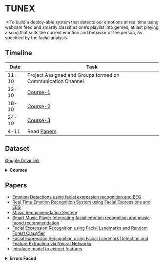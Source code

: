 # TUNEX

⇥To build a deploy-able system that detects our emotions at real time using webcam feed and smartly classifies one’s playlist into genres, at last playing a song that suits the current emotion and behavior of the person, as specified by the facial analysis.

## Timeline

| Date | Task |
|---|---|
|11-10| Project Assigned and Groups formed on Communication Channel |
| 12-10| [Course-1](#courses) |
| 18-10| [Course-2](#courses) |
| 24-10| [Course-3](#courses) |
| 4-11 | Read [Papers](#papers)|

## Dataset 
[Google Drive link](https://drive.google.com/file/d/1U1F9L56AX-Vnk0EG4FZWowh9WEIBH_M4/view?usp=sharing)

<details>
<summary><b> Courses</b></summary>

- Course 1 - [Neural Networks and Deep learning](https://www.coursera.org/learn/neural-networks-deep-learning?specialization=deep-learning)
- Course 2 - [Improving Deep Neural Networks](https://www.coursera.org/learn/deep-neural-network?specialization=deep-learning)
- Course 3 - [Convolutional Neural Networks](https://www.coursera.org/learn/convolutional-neural-networks?specialization=deep-learning)
</details>


## Papers

- [Emotion Detections using facial expression recognition and EEG](https://ieeexplore.ieee.org/document/7753378)
- [Real Time Emotion Recognition System using Facial Expressions and EEG](https://www.sciencedirect.com/science/article/pii/S235291482030201X)
- [Music Recommendation System](b2b.musicovery.com)
- [Smart Music Player Integrating facial emotion recognition and music mood recommendation](https://ieeexplore.ieee.org/abstract/document/8299738)
- [Facial Expression Recognition using Facial Landmarks and Random Forest Classifier](https://www.researchgate.net/publication/325674764_Facial_Expression_Recognition_Using_Facial_Landmarks_and_Random_Forest_Classifier)
- [Facial Expression Recognition using Facial Landmark Detection and Feature Extraction via Neural Networks](https://arxiv.org/pdf/1812.04510.pdf)
- [Intraface model to extract features](https://www.ri.cmu.edu/pub_files/2015/5/intraface_final.pdf)



<details>
<summary><b> Errors Faced</b></summary>

1. In HaarCascade to detect face, we have to import a xml file which is already present in OpenCV, but when I was doing
```python
face_cascade = cv2.CascadeClassifier('haarcascade_frontalface_default.xml')
#The above xml file was not detected
#maybe because it was not stored in bin of OpenCV as I had installed opencv in miniconda environment

```
   To overcome it, I did [this](https://github.com/arjunparmar/TUNEX/blob/main/Himanshu/faceDet.py#L4)  

2. Installing DLib without Pycharm environment:
   using
   ```bash
   pip install dlib
   ```
   give errors because several other packages are required before using this command. To know more refer [this](https://www.pyimagesearch.com/2017/03/27/how-to-install-dlib/?fbclid=IwAR1h_ZFwcqXMdE8zGgrVYcgwH1RntRNe0_Nw1dsJw6K7chn7sZ6aDTUhskQ)
   


3.  While arranging the files in the KDEF dataset, You may encounter a key error on Images 'AF31V.JPG' and 'AM31H.JPG'. The reason for the same is we have seven emotions that are thoroughly documented these two images or least their names do not qualify to our expectations and hence can be removed prior to running this [script](https://github.com/arjunparmar/TUNEX/blob/main/Gaurav/arranging_data.py) or [this](https://github.com/arjunparmar/TUNEX/blob/main/Gaurav/reading_data.py).

4. [Visualizing Data in Terminal](https://hackernoon.com/visualizing-data-in-terminal-using-lehar-7cfded09c1ad)

5. [Visualizing Data in Terminal without Lehar](https://stackoverflow.com/questions/36269746/matplotlib-plots-arent-shown-when-running-file-from-bash-terminal)


</details>
